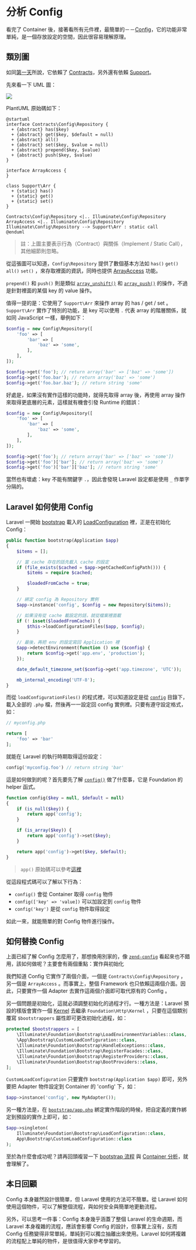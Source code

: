 # 分析 Config

看完了 Container 後，接著看所有元件裡，最簡單的－－[Config][]，它的功能非常單純，是一個存放設定的空間，因此很容易理解原理。

## 類別圖

如同[第一天][Day01]所說，它依賴了 [Contracts][]，另外還有依賴 [Support][]。

先來看一下 UML 圖：

![](http://www.plantuml.com/plantuml/png/XP31JiCm38RlUGeVTjW4smCWG9iuSOLhBoPrjmWtYM87gIfxTqecHDUAShF-_xFYBtjHJ9fRDiuhfGOjmLFmcj2gLCFKk6FrGZ68qv0ww0t03VJu9WKvmmbblNgdRZCjZgIbk8LLJGrcLdW0dvbd93AlPw7yhdyWP_fhEIQAvEihTWvbEKs8inaP7rB2xc0jYK3_NLd6ONpDCOQarL3_Y8kYEdlHteoZ8Zo9YaHvQkbBxpztEtXcpgtpg3GdpFYy_-cb4hRRnokjExZS2XQPpPvydLl-0W00)

PlantUML 原始碼如下：

```uml
@startuml
interface Contracts\Config\Repository {
  + {abstract} has($key)
  + {abstract} get($key, $default = null)
  + {abstract} all()
  + {abstract} set($key, $value = null)
  + {abstract} prepend($key, $value)
  + {abstract} push($key, $value)
}

interface ArrayAccess {
}

class Support\Arr {
  + {static} has()
  + {static} get()
  + {static} set()
}

Contracts\Config\Repository <|.. Illuminate\Config\Repository
ArrayAccess <|.. Illuminate\Config\Repository
Illuminate\Config\Repository --> Support\Arr : static call
@enduml
```

> 註：上圖主要表示行為（Contract）與關係（Implement / Static Call），其他細節則忽略。

從這張圖可以知道，`Config\Repository` 提供了數個基本方法如 `has()` `get()` `all()` `set()` ，來存取裡面的資訊，同時也提供 [ArrayAccess][] 功能。

`prepend()` 和 `push()` 則是類似 [`array_unshift()`][array_unshift] 和 [`array_push()`][array_push] 的操作，不過是針對裡面的某個 key 的 value 操作。

值得一提的是：它使用了 `Support\Arr` 來操作 array 的 has / get / set 。 `Support\Arr` 實作了特別的功能，是 key 可以使用 `.` 代表 array 的階層關係，就如同 JavaScript 一樣，舉例如下：

```php
$config = new Config\Repository([
    'foo' => [
        'bar' => [
            'baz' => 'some',
        ],
    ],
]);

$config->get('foo'); // return array('bar' => ['baz' => 'some'])
$config->get('foo.bar'); // return array('baz' => 'some')
$config->get('foo.bar.baz'); // return string 'some'
```

好處是，如果沒有實作這樣的功能時，就得先取得 array 後，再使用 array 操作來取得更底層的元素，這樣就有機會引發 Runtime 的錯誤：

```php
$config = new Config\Repository([
    'foo' => [
        'bar' => [
            'baz' => 'some',
        ],
    ],
]);

$config->get('foo'); // return array('bar' => ['baz' => 'some'])
$config->get('foo')['bar']; // return array('baz' => 'some')
$config->get('foo')['bar']['baz']; // return string 'some'
```

當然也有壞處：key 不能有關鍵字 `.`，因此會發現 Laravel 設定都是使用 `_` 作單字分隔的。

## Laravel 如何使用 Config

Laravel 一開始 [bootstrap][Day02] 載入的 [LoadConfiguration][] 裡，正是在初始化 Config：

```php
public function bootstrap(Application $app)
{
    $items = [];

    // 當 cache 存在的話先載入 cache 的設定 
    if (file_exists($cached = $app->getCachedConfigPath())) {
        $items = require $cached;

        $loadedFromCache = true;
    }

    // 綁定 config 為 Repository 實例
    $app->instance('config', $config = new Repository($items));

    // 如果沒有從 cache 載設定的話，就從檔案裡面載
    if (! isset($loadedFromCache)) {
        $this->loadConfigurationFiles($app, $config);
    }

    // 最後，再把 env 的設定寫回 Application 裡
    $app->detectEnvironment(function () use ($config) {
        return $config->get('app.env', 'production');
    });

    date_default_timezone_set($config->get('app.timezone', 'UTC'));

    mb_internal_encoding('UTF-8');
}
```

而從 `loadConfigurationFiles()` 的程式裡，可以知道設定是從 [`config`](https://github.com/laravel/laravel/tree/v5.7.0/config) 目錄下，載入全部的 `.php` 檔，然後再一一設定回 config 實例裡。只要有遵守設定格式，如：

```php
// myconfig.php

return [
    'foo' => 'bar'
];
```

就能在 Laravel 的執行時期取得這份設定：

```php
config('myconfig.foo') // return string 'bar'
```

這是如何做到的呢？首先要先了解 [`config()`](https://github.com/laravel/framework/blob/v5.7.6/src/Illuminate/Foundation/helpers.php#L271-L282) 做了什麼事，它是 Foundation 的 helper 函式。

```php
function config($key = null, $default = null)
{
    if (is_null($key)) {
        return app('config');
    }

    if (is_array($key)) {
        return app('config')->set($key);
    }

    return app('config')->get($key, $default);
}
```

> `app()` 原始碼可以參考[這裡](https://github.com/laravel/framework/blob/v5.7.6/src/Illuminate/Foundation/helpers.php#L113-L120)

從這段程式碼可以了解以下行為：

* `config()` 會從 Container 取得 `config` 物件
* `config(['key' => 'value])` 可以加設定到 `config` 物件
* `config('key')` 是從 `config` 物件取得設定

如此一來，就能簡單的對 Config 物件進行操作。

## 如何替換 Config

上面已經了解 Config 怎麼用了，那想換用別家的，像 [`zend-config`](https://github.com/zendframework/zend-config) 看起來也不錯用，該如何做呢？主要會有兩個重點：實作與初始化

我們知道 Config 它實作了兩個介面，一個是 `Contracts\Config\Repository` ，另一個是 `ArrayAccess` 。而事實上，整個 Framework 也只依賴這兩個介面。因此，只要實作一個 Adapter 去實作這兩個介面即可取代原有的 Config 。

另一個問題是初始化，這就必須調整初始化的過程才行。一種方法是：Laravel 預設的樣版會實作一個 [Kernel](https://github.com/laravel/laravel/blob/v5.7.0/app/Http/Kernel.php#L7) 去繼承 `Foundation\Http\Kernel` ，只要在這個類別覆寫 `$bootstrappers` 屬性即可更改初始化過程，如：

```php
protected $bootstrappers = [
    \Illuminate\Foundation\Bootstrap\LoadEnvironmentVariables::class,
    \App\Bootstrap\CustomLoadConfiguration::class,
    \Illuminate\Foundation\Bootstrap\HandleExceptions::class,
    \Illuminate\Foundation\Bootstrap\RegisterFacades::class,
    \Illuminate\Foundation\Bootstrap\RegisterProviders::class,
    \Illuminate\Foundation\Bootstrap\BootProviders::class,
];
```

`CustomLoadConfiguration` 只要實作 `bootstrap(Application $app)` 即可，另外要把 Adapter 物件設定到 Container 的 'config' 下，如：

```php
$app->instance('config', new MyAdapter());
```

另一種方法是，在 [`bootstrap/app.php`](https://github.com/laravel/laravel/blob/v5.7.0/bootstrap/app.php) 綁定實作階段的時候，把自定義的實作綁定到預設的實作上即可，如：

```php
$app->singleton(
    Illuminate\Foundation\Bootstrap\LoadConfiguration::class,
    App\Bootstrap\CustomLoadConfiguration::class
);
```

至於為什麼會成功呢？請再回頭複習一下 [bootstrap 流程][Day02] 與 [Container 分析][Day03]，就會理解了。 

## 本日回顧

Config 本身雖然設計很簡單，但 Laravel 使用的方法可不簡單。從 Laravel 如何使用這個物件，可以了解整個流程，與如何安全與簡單地更動流程。

另外，可以思考一件事：Config 本身幾乎涵蓋了整個 Laravel 的生命週期，而 Laravel 本身複雜的流程，應該會影響 Config 的設計，但事實上沒有，反而 Config 任務變得非常單純，單純到可以獨立抽離出來使用。Laravel 如何將複雜的流程配上單純的物件，是很值得大家參考學習的。

[Config]: https://github.com/laravel/framework/tree/v5.7.6/src/Illuminate/Config
[Contracts]: https://github.com/laravel/framework/tree/v5.7.6/src/Illuminate/Contracts
[Support]: https://github.com/laravel/framework/tree/v5.7.6/src/Illuminate/Support
[ArrayAccess]: http://php.net/manual/en/class.arrayaccess.php
[LoadConfiguration]: https://github.com/laravel/framework/blob/v5.7.6/src/Illuminate/Foundation/Bootstrap/LoadConfiguration.php
[array_unshift]: http://php.net/manual/en/function.array-unshift.php
[array_push]: http://php.net/manual/en/function.array-push.php

[Day01]: day01.md
[Day02]: day02.md
[Day03]: day03.md
